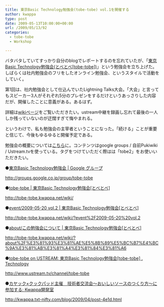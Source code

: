 ```yaml
---
title: 東京Basic Technology勉強会(tobe-tobe) vol.1を開催する
author: kwappa
type: post
date: 2009-05-13T10:00:00+00:00
url: /2009/05/13/92
categories:
  - tobe-tobe
  - Workshop

---
```

バタバタしていてすっかり自分のblogでレポートするのを忘れていたが、「<a href="http://bit.ly/tobe-tobe" target="_blank">東京Basic Technology勉強会(とべとべ[tobe-tobe])</a>」という勉強会を立ち上げた。しばらくは社内勉強会のフリをしたオンライン勉強会、というスタイルで活動をしていく。

第1回は、社内勉強会として仕込んでいたLightning Talks大会。「大会」と言ってもスピーカー3人がそれぞれ5分のプレゼンをするだけというあっさりした内容だが、開催したことに意義がある。あるはず。

詳細は<a href="http://tobe-tobe.kwappa.net/wiki/?event%2F2009-05-20%20vol.2" target="_blank">wikiページ</a>をご覧いただきたい。ustream中継を録画し忘れて最後の一人しか残っていないのが迂闊すぎて悔やまれる。

というわけで、私も勉強会の主宰者ということになった。「続ける」ことが重要と信じて、今後もゆるゆると開催予定である。

勉強会の概要については<a href="http://tobe-tobe.kwappa.net/wiki/?about%2F%E3%81%93%E3%81%AE%E5%8B%89%E5%BC%B7%E4%BC%9A%E3%81%AB%E3%81%A4%E3%81%84%E3%81%A6" target="_blank">こちら</a>に。コンテンツはgoogle groups / 自前Pukiwiki / Ustream.tvを使っている。タグをつけていただく際はは「tobe2」をお使いいただきたい。

●<a href="http://groups.google.co.jp/group/tobe-tobe" target="_blank">東京Basic Technology勉強会 | Google グループ</a>
  
http://groups.google.co.jp/group/tobe-tobe

●<a href="http://tobe-tobe.kwappa.net/wiki/" target="_blank">tobe-tobe | 東京Basic Technology勉強会[とべとべ]</a>
  
http://tobe-tobe.kwappa.net/wiki/

●<a href="http://tobe-tobe.kwappa.net/wiki/?event%2F2009-05-20%20vol.2" target="_blank">event/2009-05-20 vol.2 | 東京Basic Technology勉強会[とべとべ]</a>
  
http://tobe-tobe.kwappa.net/wiki/?event%2F2009-05-20%20vol.2

●<a href="http://tobe-tobe.kwappa.net/wiki/?about%2F%E3%81%93%E3%81%AE%E5%8B%89%E5%BC%B7%E4%BC%9A%E3%81%AB%E3%81%A4%E3%81%84%E3%81%A6" target="_blank">about/この勉強会について | 東京Basic Technology勉強会[とべとべ]</a>
  
http://tobe-tobe.kwappa.net/wiki/?about%2F%E3%81%93%E3%81%AE%E5%8B%89%E5%BC%B7%E4%BC%9A%E3%81%AB%E3%81%A4%E3%81%84%E3%81%A6

●<a href="http://www.ustream.tv/channel/tobe-tobe" target="_blank">tobe-tobe on USTREAM: 東京Basic Technology勉強会[tobe-tobe] . Technology</a>
  
http://www.ustream.tv/channel/tobe-tobe

●<a href="http://kwappa.txt-nifty.com/blog/2009/04/post-4e1d.html" target="_blank">カヤック×クックパッド主催　技術者交流会～おいしいソースのつくり方～に参加する: Kwappa開発室</a>
  
http://kwappa.txt-nifty.com/blog/2009/04/post-4e1d.html
